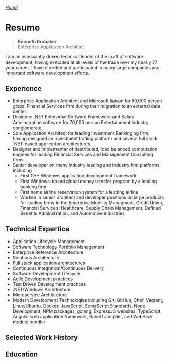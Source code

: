 *[Home](/)*

# Resume

> **Kenneth Brubaker**<br>
> Enterprise Application Architect

I am an incessantly driven technical leader of the craft of software
development, having executed at all levels of the trade over my nearly
27 year career. I have directed and participated in many large companies
and important software development efforts.

## Experience

- Enterprise Application Architect and Microsoft liaison for 50,000
  person global Financial Services firm during their migration to an
  external data center.
- Designed .NET Enterprise Software Framework and Salary Adminstration
  software for 70,000 person Entertainment Industry conglomerate.
- Sole Application Architect for leading Investment Bankinging firm,
  having designed an investment trading platform and several full stack
  .NET-based application architectures.
- Designer and implementer of destributed, load balanced computation
  engines for leading Financial Services and Management Consulting firms.
- Senior developer on many industry leading and industry first platforms
  including
  - First C++ Windows application development framework
  - First Windows-based global money transfer program by a leading
    banking firm
  - First home airline reservation system for a leading airline
  - Worked in senior architect and developer positions on large products
    for leading firms in the Enterprise Mobility Managment, Credit
	Union, Financial Services, Healthcare, Supply Chain Management,
	Defined Benefits Adminstration, and Automotive industries

## Technical Expertice

- Application Lifecycle Management
- Software Technology Portfolio Management
- Enterprise Reference Architecture
- Solutions Architecture
- Full stack application architectures
- Continuous Integration/Continuous Delivery
- Software Development Lifecycle
- Agile Development practices
- Test Driven Development practices
- .NET/Windows Architecture
- Microservice Architecture
- Modern Development Technologies including Git, GitHub, Chef, Vagrant,
  Linux/Ubuntu, Docker, JavaScript, EcmaScript Standards, Node
  Development, NPM packages, golang, ExpressJS websites, TypeScript,
  Angular web application framework, Babel transpiler, and WebPack
  module bundler

## Selected Work History

## Education

